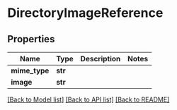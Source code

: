 # DirectoryImageReference

## Properties
Name | Type | Description | Notes
------------ | ------------- | ------------- | -------------
**mime_type** | **str** |  | 
**image** | **str** |  | 

[[Back to Model list]](../README.md#documentation-for-models) [[Back to API list]](../README.md#documentation-for-api-endpoints) [[Back to README]](../README.md)


